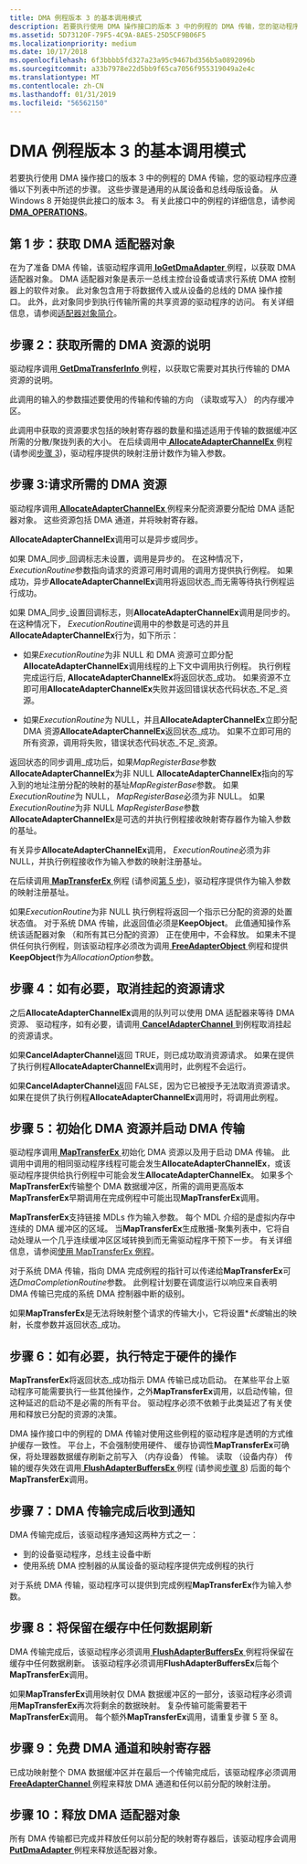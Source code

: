 ```yaml
---
title: DMA 例程版本 3 的基本调用模式
description: 若要执行使用 DMA 操作接口的版本 3 中的例程的 DMA 传输，您的驱动程序应遵循以下列表中所述的步骤。
ms.assetid: 5D73120F-79F5-4C9A-8AE5-25D5CF9B06F5
ms.localizationpriority: medium
ms.date: 10/17/2018
ms.openlocfilehash: 6f3bbbb5fd327a23a95c9467bd356b5a0892096b
ms.sourcegitcommit: a33b7978e22d5bb9f65ca7056f955319049a2e4c
ms.translationtype: MT
ms.contentlocale: zh-CN
ms.lasthandoff: 01/31/2019
ms.locfileid: "56562150"
---
```

# <a name="basic-calling-pattern-for-version-3-dma-routines"></a>DMA 例程版本 3 的基本调用模式


若要执行使用 DMA 操作接口的版本 3 中的例程的 DMA 传输，您的驱动程序应遵循以下列表中所述的步骤。 这些步骤是通用的从属设备和总线母版设备。 从 Windows 8 开始提供此接口的版本 3。 有关此接口中的例程的详细信息，请参阅[ **DMA\_OPERATIONS**](https://msdn.microsoft.com/library/windows/hardware/ff544071)。

## <a name="step-1-obtain-a-dma-adapter-object"></a>第 1 步：获取 DMA 适配器对象


在为了准备 DMA 传输，该驱动程序调用[ **IoGetDmaAdapter** ](https://msdn.microsoft.com/library/windows/hardware/ff549220)例程，以获取 DMA 适配器对象。 DMA 适配器对象是表示一总线主控台设备或请求行系统 DMA 控制器上的软件对象。 此对象包含用于将数据传入或从设备的总线的 DMA 操作接口。 此外，此对象同步到执行传输所需的共享资源的驱动程序的访问。 有关详细信息，请参阅[适配器对象简介](introduction-to-adapter-objects.md)。

## <a name="step-2-obtain-a-description-of-the-required-dma-resources"></a>步骤 2：获取所需的 DMA 资源的说明


驱动程序调用[ **GetDmaTransferInfo** ](https://msdn.microsoft.com/library/windows/hardware/hh451125)例程，以获取它需要对其执行传输的 DMA 资源的说明。

此调用的输入的参数描述要使用的传输和传输的方向 （读取或写入） 的内存缓冲区。

此调用中获取的资源要求包括的映射寄存器的数量和描述适用于传输的数据缓冲区所需的分散/聚拢列表的大小。 在后续调用中[ **AllocateAdapterChannelEx** ](https://msdn.microsoft.com/library/windows/hardware/hh406340)例程 (请参阅[步骤 3](#step-3))，驱动程序提供的映射注册计数作为输入参数。

## <a name="step-3-request-the-required-dma-resources"></a>步骤 3:请求所需的 DMA 资源


驱动程序调用[ **AllocateAdapterChannelEx** ](https://msdn.microsoft.com/library/windows/hardware/hh406340)例程来分配资源要分配给 DMA 适配器对象。 这些资源包括 DMA 通道，并将映射寄存器。

**AllocateAdapterChannelEx**调用可以是异步或同步。

如果 DMA\_同步\_回调标志未设置，调用是异步的。 在这种情况下， *ExecutionRoutine*参数指向请求的资源可用时调用的调用方提供执行例程。 如果成功，异步**AllocateAdapterChannelEx**调用将返回状态\_而无需等待执行例程运行成功。

如果 DMA\_同步\_设置回调标志，则**AllocateAdapterChannelEx**调用是同步的。 在这种情况下， *ExecutionRoutine*调用中的参数是可选的并且**AllocateAdapterChannelEx**行为，如下所示：

-   如果*ExecutionRoutine*为非 NULL 和 DMA 资源可立即分配**AllocateAdapterChannelEx**调用线程的上下文中调用执行例程。 执行例程完成运行后, **AllocateAdapterChannelEx**将返回状态\_成功。 如果资源不立即可用**AllocateAdapterChannelEx**失败并返回错误状态代码状态\_不足\_资源。

-   如果*ExecutionRoutine*为 NULL，并且**AllocateAdapterChannelEx**立即分配 DMA 资源**AllocateAdapterChannelEx**返回状态\_成功。 如果不立即可用的所有资源，调用将失败，错误状态代码状态\_不足\_资源。

返回状态的同步调用\_成功后，如果*MapRegisterBase*参数**AllocateAdapterChannelEx**为非 NULL **AllocateAdapterChannelEx**指向的写入到的地址注册分配的映射的基址*MapRegisterBase*参数。 如果*ExecutionRoutine*为 NULL， *MapRegisterBase*必须为非 NULL。 如果*ExecutionRoutine*为非 NULL *MapRegisterBase*参数**AllocateAdapterChannelEx**是可选的并执行例程接收映射寄存器作为输入参数的基址。

有关异步**AllocateAdapterChannelEx**调用， *ExecutionRoutine*必须为非 NULL，并执行例程接收作为输入参数的映射注册基址。

在后续调用[ **MapTransferEx** ](https://msdn.microsoft.com/library/windows/hardware/hh406521)例程 (请参阅[第 5 步](#step-5))，驱动程序提供作为输入参数的映射注册基址。

如果*ExecutionRoutine*为非 NULL 执行例程将返回一个指示已分配的资源的处置状态值。 对于系统 DMA 传输，此返回值必须是**KeepObject**。 此值通知操作系统该适配器对象 （和所有其已分配的资源） 正在使用中，不会释放。 如果未不提供任何执行例程，则该驱动程序必须改为调用[ **FreeAdapterObject** ](https://msdn.microsoft.com/library/windows/hardware/hh451107)例程和提供**KeepObject**作为*AllocationOption*参数。

## <a name="step-4-if-necessary-cancel-the-pending-resource-request"></a>步骤 4：如有必要，取消挂起的资源请求


之后**AllocateAdapterChannelEx**调用的队列可以使用 DMA 适配器来等待 DMA 资源、 驱动程序，如有必要，请调用[ **CancelAdapterChannel** ](https://msdn.microsoft.com/library/windows/hardware/hh406374)到例程取消挂起的资源请求。

如果**CancelAdapterChannel**返回 TRUE，则已成功取消资源请求。 如果在提供了执行例程**AllocateAdapterChannelEx**调用时，此例程不会运行。

如果**CancelAdapterChannel**返回 FALSE，因为它已被授予无法取消资源请求。 如果在提供了执行例程**AllocateAdapterChannelEx**调用时，将调用此例程。

## <a name="step-5-initialize-the-dma-resources-and-start-the-dma-transfer"></a>步骤 5：初始化 DMA 资源并启动 DMA 传输


驱动程序调用[ **MapTransferEx** ](https://msdn.microsoft.com/library/windows/hardware/hh406521)初始化 DMA 资源以及用于启动 DMA 传输。 此调用中调用的相同驱动程序线程可能会发生**AllocateAdapterChannelEx**，或该驱动程序提供给执行例程中可能会发生**AllocateAdapterChannelEx**。 如果多个**MapTransferEx**传输整个 DMA 数据缓冲区，所需的调用更高版本**MapTransferEx**早期调用在完成例程中可能出现**MapTransferEx**调用。

**MapTransferEx**支持链接 MDLs 作为输入参数。 每个 MDL 介绍的是虚拟内存中连续的 DMA 缓冲区的区域。 当**MapTransferEx**生成散播-聚集列表中，它将自动处理从一个几乎连续缓冲区区域转换到而无需驱动程序干预下一步。 有关详细信息，请参阅[使用 MapTransferEx 例程](using-the-maptransferex-routine.md)。

对于系统 DMA 传输，指向 DMA 完成例程的指针可以传递给**MapTransferEx**可选*DmaCompletionRoutine*参数。 此例程计划要在调度运行以响应来自表明 DMA 传输已完成的系统 DMA 控制器中断的级别。

如果**MapTransferEx**是无法将映射整个请求的传输大小，它将设置\**长度*输出的映射，长度参数并返回状态\_成功。

## <a name="step-6-if-necessary-perform-hardware-specific-operations"></a>步骤 6：如有必要，执行特定于硬件的操作


**MapTransferEx**将返回状态\_成功指示 DMA 传输已成功启动。 在某些平台上驱动程序可能需要执行一些其他操作，之外**MapTransferEx**调用，以启动传输，但这种延迟的启动不是必需的所有平台。 驱动程序必须不依赖于此类延迟了有关使用和释放已分配的资源的决策。

DMA 操作接口中的例程的 DMA 传输对使用这些例程的驱动程序是透明的方式维护缓存一致性。 平台上，不会强制使用硬件、 缓存协调性**MapTransferEx**可确保，将处理器数据缓存刷新之前写入 （内存设备） 传输。 读取 （设备内存） 传输的缓存失效在调用[ **FlushAdapterBuffersEx** ](https://msdn.microsoft.com/library/windows/hardware/hh451102)例程 (请参阅[步骤 8](#step-8)) 后面的每个**MapTransferEx**调用。

## <a name="step-7-receive-notification-when-the-dma-transfer-finishes"></a>步骤 7：DMA 传输完成后收到通知


DMA 传输完成后，该驱动程序通知这两种方式之一：

-   到的设备驱动程序，总线主设备中断
-   使用系统 DMA 控制器的从属设备的驱动程序提供完成例程的执行

对于系统 DMA 传输，驱动程序可以提供到完成例程**MapTransferEx**作为输入参数。
## <a name="step-8-flush-any-data-that-remains-in-the-cache"></a>步骤 8：将保留在缓存中任何数据刷新


DMA 传输完成后，该驱动程序必须调用[ **FlushAdapterBuffersEx** ](https://msdn.microsoft.com/library/windows/hardware/hh451102)例程将保留在缓存中任何数据刷新。 该驱动程序必须调用**FlushAdapterBuffersEx**后每个**MapTransferEx**调用。

如果**MapTransferEx**调用映射仅 DMA 数据缓冲区的一部分，该驱动程序必须调用**MapTransferEx**再次将剩余的数据映射。 复杂传输可能需要若干**MapTransferEx**调用。 每个额外**MapTransferEx**调用，请重复步骤 5 至 8。

## <a name="step-9-free-the-dma-channel-and-map-registers"></a>步骤 9：免费 DMA 通道和映射寄存器


已成功映射整个 DMA 数据缓冲区并在最后一个传输完成后，该驱动程序必须调用[ **FreeAdapterChannel** ](https://msdn.microsoft.com/library/windows/hardware/ff549101)例程来释放 DMA 通道和任何以前分配的映射注册。

## <a name="step-10-release-the-dma-adapter-object"></a>步骤 10：释放 DMA 适配器对象


所有 DMA 传输都已完成并释放任何以前分配的映射寄存器后，该驱动程序会调用[ **PutDmaAdapter** ](https://msdn.microsoft.com/library/windows/hardware/ff559965)例程来释放适配器对象。

 

 




